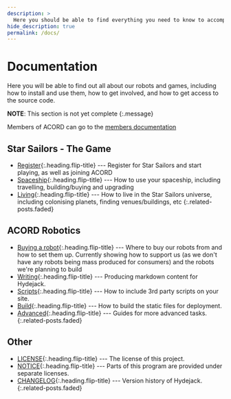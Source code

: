 ```yaml
---
description: >
  Here you should be able to find everything you need to know to accomplish the most common tasks when blogging with Hydejack.
hide_description: true
permalink: /docs/
---
```


# Documentation
Here you will be able to find out all about our robots and games, including how to install and use them, how to get involved, and how to get access to the source code.

**NOTE**: This section is not yet complete
{:.message}

Members of ACORD can go to the [members documentation](http://allianceofdroids.org.au/aod/docs)

## Star Sailors - The Game
* [Register]{:.heading.flip-title} --- Register for Star Sailors and start playing, as well as joining ACORD
* [Spaceship]{:.heading.flip-title} --- How to use your spaceship, including travelling, building/buying and upgrading
* [Living]{:.heading.flip-title} --- How to live in the Star Sailors universe, including colonising planets, finding venues/buildings, etc
{:.related-posts.faded}

## ACORD Robotics
* [Buying a robot]{:.heading.flip-title} --- Where to buy our robots from and how to set them up. Currently showing how to support us (as we don't have any robots being mass produced for consumers) and the robots we're planning to build
* [Writing]{:.heading.flip-title} --- Producing markdown content for Hydejack.
* [Scripts]{:.heading.flip-title} --- How to include 3rd party scripts on your site.
* [Build]{:.heading.flip-title} --- How to build the static files for deployment.
* [Advanced]{:.heading.flip-title} --- Guides for more advanced tasks.
{:.related-posts.faded}

## Other
* [LICENSE]{:.heading.flip-title} --- The license of this project.
* [NOTICE]{:.heading.flip-title} --- Parts of this program are provided under separate licenses.
* [CHANGELOG]{:.heading.flip-title} --- Version history of Hydejack.
{:.related-posts.faded}

[register]: register.md
[spaceship]: spaceship.md
[living]: living.md
[buying a robot]: setting-up-robot.md
[writing]: writing.md
[scripts]: scripts.md
[build]: build.md
[advanced]: advanced.md
[LICENSE]: ../LICENSE.md
[NOTICE]: ../NOTICE.md
[CHANGELOG]: ../CHANGELOG.md
